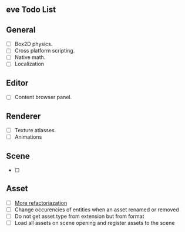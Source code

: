 ## eve Todo List

## General
- [ ] Box2D physics.
- [ ] Cross platform scripting.
- [ ] Native math.
- [ ] Localization

## Editor
- [ ] Content browser panel.

## Renderer
- [ ] Texture atlasses.
- [ ] Animations

## Scene
- [ ]

## Asset
- [ ] [More refactoriazation](https://developer.valvesoftware.com/wiki/Asset_System)
- [ ] Change occurencies of entities when an asset renamed or removed
- [ ] Do not get asset type from extension but from format
- [ ] Load all assets on scene opening and register assets to the scene
